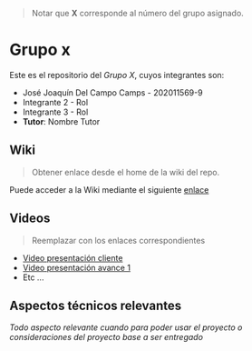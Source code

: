 > Notar que **X** corresponde al número del grupo asignado.

# Grupo x

Este es el repositorio del *Grupo X*, cuyos integrantes son:

* José Joaquín Del Campo Camps - 202011569-9
* Integrante 2 - Rol
* Integrante 3 - Rol
* **Tutor**: Nombre Tutor

## Wiki

> Obtener enlace desde el home de la wiki del repo.

Puede acceder a la Wiki mediante el siguiente [enlace]((https://gitlab.inf.utfsm.cl/jose.delcampo/proyecto-analisis-de-software/-/wikis/Proyecto-software-de-toma-de-horas))

## Videos

> Reemplazar con los enlaces correspondientes

* [Video presentación cliente](https://www.youtube.com)
* [Video presentación avance 1](https://www.youtube.com/)
* Etc ...

## Aspectos técnicos relevantes

_Todo aspecto relevante cuando para poder usar el proyecto o consideraciones del proyecto base a ser entregado_
